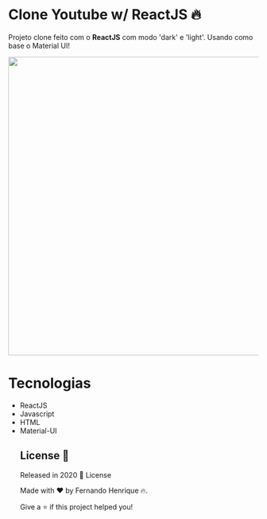 # Clone Youtube w/ ReactJS :fire:

Projeto clone feito com o <b>ReactJS</b> com modo 'dark' e 'light'. Usando como base o Material UI! 

<img src="https://user-images.githubusercontent.com/68034298/97482034-61848280-1934-11eb-9407-767f213077c5.gif" width=600>
 
# Tecnologias

<ul> 
<li> ReactJS
<li> Javascript
<li> HTML
<li> Material-UI
 
 
 ## License 📕

Released in 2020 📕 License

Made with :heart: by Fernando Henrique :fire:.

Give a ⭐️ if this project helped you!
